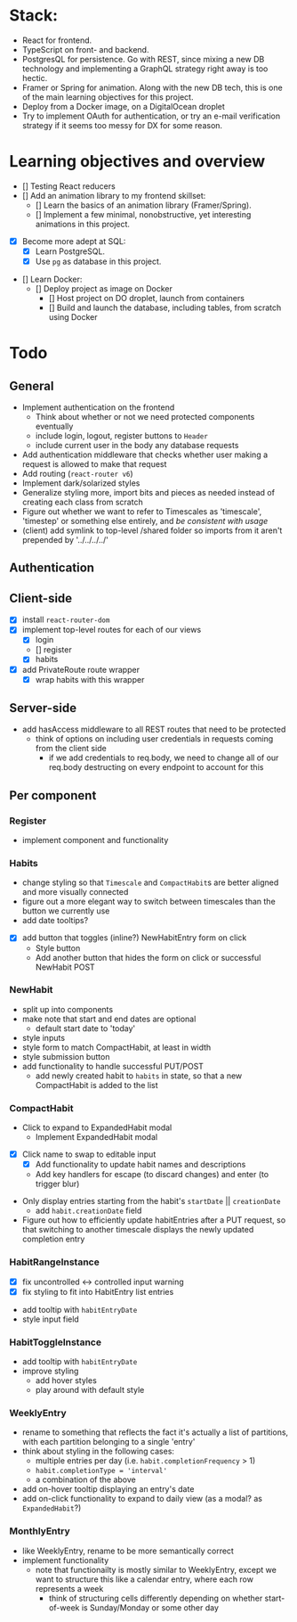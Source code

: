 # Stack:
- React for frontend.
- TypeScript on front- and backend.
- PostgresQL for persistence. Go with REST, since mixing a new DB technology and implementing a GraphQL strategy right away is too hectic.
- Framer or Spring for animation. Along with the new DB tech, this is one of the main learning objectives for this project.
- Deploy from a Docker image, on a DigitalOcean droplet
- Try to implement OAuth for authentication, or try an e-mail verification strategy if it seems too messy for DX for some reason.

# Learning objectives and overview
- [] Testing React reducers
- [] Add an animation library to my frontend skillset:
    - [] Learn the basics of an animation library (Framer/Spring).
    - [] Implement a few minimal, nonobstructive, yet interesting animations in this project.
- [x] Become more adept at SQL:
    - [x] Learn PostgreSQL.
    - [x] Use `pg` as database in this project.
- [] Learn Docker:
    - [] Deploy project as image on Docker
        - [] Host project on DO droplet, launch from containers
        - [] Build and launch the database, including tables, from scratch using Docker

# Todo
## General
- Implement authentication on the frontend
    - Think about whether or not we need protected components eventually
    - include login, logout, register buttons to `Header`
    - include current user in the body any database requests
- Add authentication middleware that checks whether user making a request is allowed to make that request
- Add routing (`react-router v6`)
- Implement dark/solarized styles
- Generalize styling more, import bits and pieces as needed instead of creating each class from scratch
- Figure out whether we want to refer to Timescales as 'timescale', 'timestep' or something else entirely, and _be consistent with usage_
- (client) add symlink to top-level /shared folder so imports from it aren't prepended by '../../../../'

## Authentication
## Client-side
- [x] install `react-router-dom`
- [x] implement top-level routes for each of our views
    - [x] login
    - [] register
    - [x] habits
- [x] add PrivateRoute route wrapper
    - [x] wrap habits with this wrapper
## Server-side
- add hasAccess middleware to all REST routes that need to be protected
    - think of options on including user credentials in requests coming from the client side
        - if we add credentials to req.body, we need to change all of our req.body destructing on every endpoint to account for this

## Per component
### Register
- implement component and functionality

### Habits
- change styling so that `Timescale` and `CompactHabit`s are better aligned and more visually connected
- figure out a more elegant way to switch between timescales than the button we currently use
- add date tooltips?
- [x] add button that toggles (inline?) NewHabitEntry form on click
    - Style button
    - Add another button that hides the form on click or successful NewHabit POST

### NewHabit
- split up into components
- make note that start and end dates are optional
    - default start date to 'today'
- style inputs
- style form to match CompactHabit, at least in width
- style submission button
- add functionality to handle successful PUT/POST
    - add newly created habit to `habits` in state, so that a new CompactHabit is added to the list

### CompactHabit
- Click to expand to ExpandedHabit modal
    - Implement ExpandedHabit modal
- [x] Click name to swap to editable input
    - [x] Add functionality to update habit names and descriptions
    - Add key handlers for escape (to discard changes) and enter (to trigger blur)
- Only display entries starting from the habit's `startDate` || `creationDate`
    - add `habit.creationDate` field
- Figure out how to efficiently update habitEntries after a PUT request, so that switching to another timescale displays the newly updated completion entry

### HabitRangeInstance
- [x] fix uncontrolled <-> controlled input warning
- [x] fix styling to fit into HabitEntry list entries
- add tooltip with `habitEntryDate`
- style input field

### HabitToggleInstance
- add tooltip with `habitEntryDate`
- improve styling
    - add hover styles
    - play around with default style

### WeeklyEntry
- rename to something that reflects the fact it's actually a list of partitions, with each partition belonging to a single 'entry'
- think about styling in the following cases:
    - multiple entries per day (i.e. `habit.completionFrequency` > 1)
    - `habit.completionType = 'interval'`
    - a combination of the above
- add on-hover tooltip displaying an entry's date
- add on-click functionality to expand to daily view (as a modal? as `ExpandedHabit`?)

### MonthlyEntry
- like WeeklyEntry, rename to be more semantically correct
- implement functionality
    - note that functionailty is mostly similar to WeeklyEntry, except we want to structure this like a calendar entry, where each row represents a week
        - think of structuring cells differently depending on whether start-of-week is Sunday/Monday or some other day